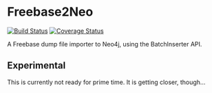 # Freebase2Neo

[![Build Status](https://travis-ci.org/elegantcoding/Freebase2Neo.svg?branch=master)](https://travis-ci.org/elegantcoding/Freebase2Neo)
[![Coverage Status](https://img.shields.io/coveralls/elegantcoding/Freebase2Neo.svg)](https://coveralls.io/r/elegantcoding/Freebase2Neo?branch=master)

A Freebase dump file importer to Neo4j, using the BatchInserter API.

## Experimental
This is currently not ready for prime time. It is getting closer, though...
